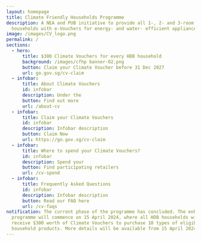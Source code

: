 ```yaml
---
layout: homepage
title: Climate Friendly Households Programme
description: A NEA and PUB initiative to provide all 1-, 2- and 3-room HDB
  households with e-Vouchers for energy- and water- efficient appliances.
image: /images/CV_logo.png
permalink: /
sections:
  - hero:
      title: $300 Climate Vouchers for every HDB household
      background: /images/cfhp banner-02.png
      button: Claim your Climate Voucher before 31 Dec 2027
      url: go.gov.sg/cv-claim
  - infobar:
      title: About Climate Vouchers
      id: infobar
      description: Under the
      button: Find out more
      url: /about-cv
  - infobar:
      title: Claim your Climate Vouchers
      id: infobar
      description: Infobar description
      button: Claim Now
      url: https://go.gov.sg/cv-claim
  - infobar:
      title: Where to spend your Climate Vouchers?
      id: infobar
      description: Spend your
      button: Find participating retailers
      url: /cv-spend
  - infobar:
      title: Frequently Asked Questions
      id: infobar
      description: Infobar description
      button: Read our FAQ here
      url: /cv-faqs
notification: The current phase of the programme has concluded. The enhanced
  programme will commence on 15 April 2024, where all HDB households will
  receive $300 worth of Climate Vouchers to purchase 10 types of eligible
  household products. More details will be available from 15 April 2024.
---
```

